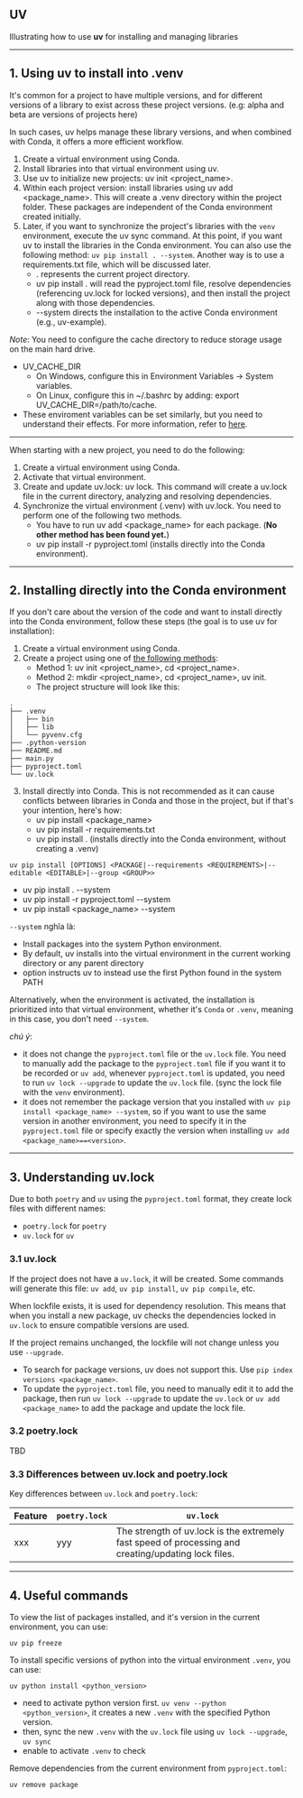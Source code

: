 ## UV

Illustrating how to use **uv** for installing and managing libraries

---
## 1. Using uv to install into .venv
It's common for a project to have multiple versions, and for different versions of a library to exist across these project versions. (e.g: alpha and beta are versions of projects here)

In such cases, uv helps manage these library versions, and when combined with Conda, it offers a more efficient workflow.

1. Create a virtual environment using Conda.
2. Install libraries into that virtual environment using uv.
3. Use uv to initialize new projects: uv init <project_name>.
4. Within each project version: install libraries using uv add <package_name>. This will create a .venv directory within the project folder. These packages are independent of the Conda environment created initially.
5. Later, if you want to synchronize the project's libraries with the `venv` environment, execute the uv sync command. At this point, if you want uv to install the libraries in the Conda environment. You can also use the following method: `uv pip install . --system`. Another way is to use a requirements.txt file, which will be discussed later.
   - . represents the current project directory.
   - uv pip install . will read the pyproject.toml file, resolve dependencies (referencing uv.lock for locked versions), and then install the project along with those dependencies.
   - --system directs the installation to the active Conda environment (e.g., uv-example).

_Note_: You need to configure the cache directory to reduce storage usage on the main hard drive.
- UV_CACHE_DIR
  - On Windows, configure this in Environment Variables -> System variables.
  - On Linux, configure this in ~/.bashrc by adding: export UV_CACHE_DIR=/path/to/cache.
- These enviroment variables can be set similarly, but you need to understand their effects. For more information, refer to [here](https://docs.astral.sh/uv/reference/environment/).

---

When starting with a new project, you need to do the following:

1. Create a virtual environment using Conda.
2. Activate that virtual environment.
3. Create and update uv.lock: uv lock. This command will create a uv.lock file in the current directory, analyzing and resolving dependencies.
4. Synchronize the virtual environment (.venv) with uv.lock. You need to perform one of the following two methods.
   - You have to run uv add <package_name> for each package. (**No other method has been found yet.**)
   - uv pip install -r pyproject.toml (installs directly into the Conda environment).

___
## 2. Installing directly into the Conda environment
If you don't care about the version of the code and want to install directly into the Conda environment, follow these steps (the goal is to use uv for installation):

1. Create a virtual environment using Conda.
2. Create a project using one of [the following methods]((https://docs.astral.sh/uv/guides/projects/)):
   - Method 1: uv init <project_name>, cd <project_name>.
   - Method 2: mkdir <project_name>, cd <project_name>, uv init.
   - The project structure will look like this:

```commandline
.
├── .venv
│   ├── bin
│   ├── lib
│   └── pyvenv.cfg
├── .python-version
├── README.md
├── main.py
├── pyproject.toml
└── uv.lock
```
3. Install directly into Conda. This is not recommended as it can cause conflicts between libraries in Conda and those in the project, but if that's your intention, here's how:
   - uv pip install <package_name>
   - uv pip install -r requirements.txt
   - uv pip install . (installs directly into the Conda environment, without creating a .venv)

```commandline
uv pip install [OPTIONS] <PACKAGE|--requirements <REQUIREMENTS>|--editable <EDITABLE>|--group <GROUP>>
```
   - uv pip install . --system
   - uv pip install -r pyproject.toml --system
   - uv pip install <package_name> --system

`--system` nghĩa là:
   - Install packages into the system Python environment.
   - By default, uv installs into the virtual environment in the current working directory or any parent directory
   - option instructs uv to instead use the first Python found in the system PATH

Alternatively, when the environment is activated, the installation is prioritized into that virtual environment, whether it's `Conda` or `.venv`, meaning in this case, you don't need `--system`.

_chú ý_:
   - it does not change the `pyproject.toml` file or the `uv.lock` file. You need to manually add the package to the `pyproject.toml` file if you want it to be recorded or `uv add`, whenever `pyproject.toml` is updated, you need to run `uv lock --upgrade` to update the `uv.lock` file. (sync the lock file with the `venv` environment).
   - it does not remember the package version that you installed with `uv pip install <package_name> --system`, so if you want to use the same version in another environment, you need to specify it in the `pyproject.toml` file or specify exactly the version when installing `uv add <package_name>==<version>`.

---
## 3. Understanding uv.lock

Due to both `poetry` and `uv` using the `pyproject.toml` format, they create lock files with different names:
- `poetry.lock` for `poetry`
- `uv.lock` for `uv`

### 3.1 uv.lock

If the project does not have a `uv.lock`, it will be created. Some commands will generate this file: `uv add`, `uv pip install`, `uv pip compile`, etc.

When lockfile exists, it is used for dependency resolution. This means that when you install a new package, uv checks the dependencies locked in `uv.lock` to ensure compatible versions are used.

If the project remains unchanged, the lockfile will not change unless you use `--upgrade`. 
- To search for package versions, uv does not support this. Use `pip index versions <package_name>`.
- To update the `pyproject.toml` file, you need to manually edit it to add the package, then run `uv lock --upgrade` to update the `uv.lock` or `uv add <package_name>` to add the package and update the lock file.

### 3.2 poetry.lock

TBD

### 3.3 Differences between uv.lock and poetry.lock

Key differences between `uv.lock` and `poetry.lock`:

| Feature | `poetry.lock` | `uv.lock` |
|---------|---------------|----------|
| xxx     | yyy           |The strength of uv.lock is the extremely fast speed of processing and creating/updating lock files.          |

---
## 4. Useful commands

To view the list of packages installed, and it's version in the current environment, you can use:
```commandline
uv pip freeze
```

To install specific versions of python into the virtual environment `.venv`, you can use:
```commandline
uv python install <python_version>
```
- need to activate python version first. `uv venv --python <python_version>`, it creates a new `.venv` with the specified Python version.
- then, sync the new `.venv` with the `uv.lock` file using `uv lock --upgrade`, `uv sync`
- enable to activate `.venv` to check


Remove dependencies from the current environment from `pyproject.toml`:
```commandline
uv remove package
```